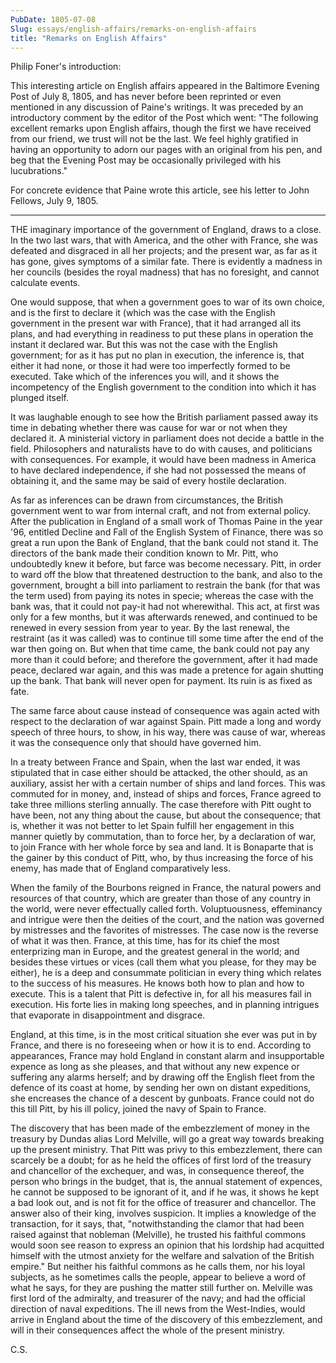 ```yaml
---
PubDate: 1805-07-08
Slug: essays/english-affairs/remarks-on-english-affairs
title: "Remarks on English Affairs"
---
```


   Philip Foner's introduction:

   This interesting article on English affairs appeared in the Baltimore
   Evening Post of July 8, 1805, and has never before been reprinted or even
   mentioned in any discussion of Paine's writings. It was preceded by an
   introductory comment by the editor of the Post which went: "The following
   excellent remarks upon English affairs, though the first we have received
   from our friend, we trust will not be the last. We feel highly gratified
   in having an opportunity to adorn our pages with an original from his pen,
   and beg that the Evening Post may be occasionally privileged with his
   lucubrations."

   For concrete evidence that Paine wrote this article, see his letter to
   John Fellows, July 9, 1805.

   ***



   THE imaginary importance of the government of England, draws to a close.
   In the two last wars, that with America, and the other with France, she
   was defeated and disgraced in all her projects; and the present war, as
   far as it has gone, gives symptoms of a similar fate. There is evidently a
   madness in her councils (besides the royal madness) that has no foresight,
   and cannot calculate events.

   One would suppose, that when a government goes to war of its own choice,
   and is the first to declare it (which was the case with the English
   government in the present war with France), that it had arranged all its
   plans, and had everything in readiness to put these plans in operation the
   instant it declared war. But this was not the case with the English
   government; for as it has put no plan in execution, the inference is, that
   either it had none, or those it had were too imperfectly formed to be
   executed. Take which of the inferences you will, and it shows the
   incompetency of the English government to the condition into which it has
   plunged itself.

   It was laughable enough to see how the British parliament passed away its
   time in debating whether there was cause for war or not when they declared
   it. A ministerial victory in parliament does not decide a battle in the
   field. Philosophers and naturalists have to do with causes, and
   politicians with consequences. For example, it would have been madness in
   America to have declared independence, if she had not possessed the means
   of obtaining it, and the same may be said of every hostile declaration.

   As far as inferences can be drawn from circumstances, the British
   government went to war from internal craft, and not from external policy.
   After the publication in England of a small work of Thomas Paine in the
   year '96, entitled Decline and Fall of the English System of Finance,
   there was so great a run upon the Bank of England, that the bank could not
   stand it. The directors of the bank made their condition known to Mr.
   Pitt, who undoubtedly knew it before, but farce was become necessary.
   Pitt, in order to ward off the blow that threatened destruction to the
   bank, and also to the government, brought a bill into parliament to
   restrain the bank (for that was the term used) from paying its notes in
   specie; whereas the case with the bank was, that it could not pay-it had
   not wherewithal. This act, at first was only for a few months, but it was
   afterwards renewed, and continued to be renewed in every session from year
   to year. By the last renewal, the restraint (as it was called) was to
   continue till some time after the end of the war then going on. But when
   that time came, the bank could not pay any more than it could before; and
   therefore the government, after it had made peace, declared war again, and
   this was made a pretence for again shutting up the bank. That bank will
   never open for payment. Its ruin is as fixed as fate.

   The same farce about cause instead of consequence was again acted with
   respect to the declaration of war against Spain. Pitt made a long and
   wordy speech of three hours, to show, in his way, there was cause of war,
   whereas it was the consequence only that should have governed him.

   In a treaty between France and Spain, when the last war ended, it was
   stipulated that in case either should be attacked, the other should, as an
   auxiliary, assist her with a certain number of ships and land forces. This
   was commuted for in money, and, instead of ships and forces, France agreed
   to take three millions sterling annually. The case therefore with Pitt
   ought to have been, not any thing about the cause, but about the
   consequence; that is, whether it was not better to let Spain fulfill her
   engagement in this manner quietly by commutation, than to force her, by a
   declaration of war, to join France with her whole force by sea and land.
   It is Bonaparte that is the gainer by this conduct of Pitt, who, by thus
   increasing the force of his enemy, has made that of England comparatively
   less.

   When the family of the Bourbons reigned in France, the natural powers and
   resources of that country, which are greater than those of any country in
   the world, were never effectually called forth. Voluptuousness,
   effeminancy and intrigue were then the deities of the court, and the
   nation was governed by mistresses and the favorites of mistresses. The
   case now is the reverse of what it was then. France, at this time, has for
   its chief the most enterprizing man in Europe, and the greatest general in
   the world; and besides these virtues or vices (call them what you please,
   for they may be either), he is a deep and consummate politician in every
   thing which relates to the success of his measures. He knows both how to
   plan and how to execute. This is a talent that Pitt is defective in, for
   all his measures fail in execution. His forte lies in making long
   speeches, and in planning intrigues that evaporate in disappointment and
   disgrace.

   England, at this time, is in the most critical situation she ever was put
   in by France, and there is no foreseeing when or how it is to end.
   According to appearances, France may hold England in constant alarm and
   insupportable expence as long as she pleases, and that without any new
   expence or suffering any alarms herself; and by drawing off the English
   fleet from the defence of its coast at home, by sending her own on distant
   expeditions, she encreases the chance of a descent by gunboats. France
   could not do this till Pitt, by his ill policy, joined the navy of Spain
   to France.

   The discovery that has been made of the embezzlement of money in the
   treasury by Dundas alias Lord Melville, will go a great way towards
   breaking up the present ministry. That Pitt was privy to this
   embezzlement, there can scarcely be a doubt; for as he held the offices of
   first lord of the treasury and chancellor of the exchequer, and was, in
   consequence thereof, the person who brings in the budget, that is, the
   annual statement of expences, he cannot be supposed to be ignorant of it,
   and if he was, it shows he kept a bad look out, and is not fit for the
   office of treasurer and chancellor. The answer also of their king,
   involves suspicion. It implies a knowledge of the transaction, for it
   says, that, "notwithstanding the clamor that had been raised against that
   nobleman (Melville), he trusted his faithful commons would soon see reason
   to express an opinion that his lordship had acquitted himself with the
   utmost anxiety for the welfare and salvation of the British empire." But
   neither his faithful commons as he calls them, nor his loyal subjects, as
   he sometimes calls the people, appear to believe a word of what he says,
   for they are pushing the matter still further on. Melville was first lord
   of the admiralty, and treasurer of the navy; and had the official
   direction of naval expeditions. The ill news from the West-Indies, would
   arrive in England about the time of the discovery of this embezzlement,
   and will in their consequences affect the whole of the present ministry.

   C.S.


